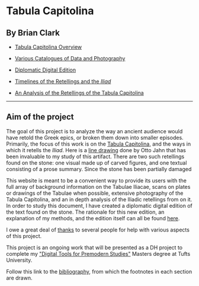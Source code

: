 # Tabula Capitolina

## By Brian Clark

- [Tabula Capitolina Overview](intro.md)

- [Various Catalogues of Data and Photography](catalogues.md)

- [Diplomatic Digital Edition](digitalEditing.md)

- [Timelines of the Retellings and the *Iliad*](timeLinePage.md)

- [An Analysis of the Retellings of the Tabula Capitolina](analysisPage.md)


---------

## Aim of the project

The goal of this project is to analyze the way an ancient audience would have retold the Greek epics, or broken them down into smaller episodes. Primarily, the focus of this work is on the [Tabula Capitolina](http://www.homermultitext.org/ict2/?urn=urn:cite:hmt:capimgs.2017a:Capitoline_15), and the ways in which it retells the *Iliad*. Here is a [line drawing](http://www.mediterranees.net/art_antique/oeuvres/iliaca/images/capitolina1.gif) done by Otto Jahn that has been invaluable to my study of this artifact. There are two such retellings found on the stone: one visual made up of carved figures, and one textual consisting of a prose summary. Since the stone has been partially damaged   

This website is meant to be a convenient way to provide its users with the full array of background information on the Tabulae Iliacae, scans on plates or drawings of the Tabulae when possible, extensive photography of the Tabula Capitolina, and an in depth analysis of the Iliadic retellings from on it. In order to study this document, I have created a diplomatic digital edition of the text found on the stone. The rationale for this new edition, an explanation of my methods, and the edition itself can all be found [here](digitalEditing.md).

I owe a great deal of [thanks](thanks.md) to several people for help with various aspects of this project.

This project is an ongoing work that will be presented as a DH project to complete my ["Digital Tools for Premodern Studies"](http://ase.tufts.edu/classics/graduate/digitalTools.htm) Masters degree at Tufts University. 

Follow this link to the [bibliography](bibliography.md), from which the footnotes in each section are drawn.
